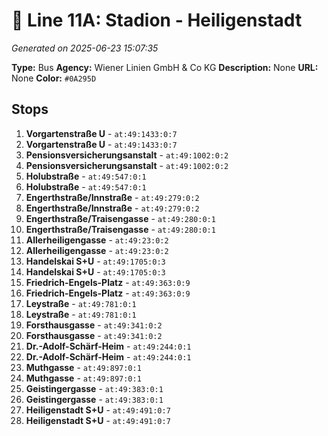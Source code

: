 # 🚌 Line 11A: Stadion - Heiligenstadt

*Generated on 2025-06-23 15:07:35*

**Type:** Bus
**Agency:** Wiener Linien GmbH & Co KG
**Description:** None
**URL:** None
**Color:** `#0A295D`

## Stops

1. **Vorgartenstraße U** - `at:49:1433:0:7`
2. **Vorgartenstraße U** - `at:49:1433:0:7`
3. **Pensionsversicherungsanstalt** - `at:49:1002:0:2`
4. **Pensionsversicherungsanstalt** - `at:49:1002:0:2`
5. **Holubstraße** - `at:49:547:0:1`
6. **Holubstraße** - `at:49:547:0:1`
7. **Engerthstraße/Innstraße** - `at:49:279:0:2`
8. **Engerthstraße/Innstraße** - `at:49:279:0:2`
9. **Engerthstraße/Traisengasse** - `at:49:280:0:1`
10. **Engerthstraße/Traisengasse** - `at:49:280:0:1`
11. **Allerheiligengasse** - `at:49:23:0:2`
12. **Allerheiligengasse** - `at:49:23:0:2`
13. **Handelskai S+U** - `at:49:1705:0:3`
14. **Handelskai S+U** - `at:49:1705:0:3`
15. **Friedrich-Engels-Platz** - `at:49:363:0:9`
16. **Friedrich-Engels-Platz** - `at:49:363:0:9`
17. **Leystraße** - `at:49:781:0:1`
18. **Leystraße** - `at:49:781:0:1`
19. **Forsthausgasse** - `at:49:341:0:2`
20. **Forsthausgasse** - `at:49:341:0:2`
21. **Dr.-Adolf-Schärf-Heim** - `at:49:244:0:1`
22. **Dr.-Adolf-Schärf-Heim** - `at:49:244:0:1`
23. **Muthgasse** - `at:49:897:0:1`
24. **Muthgasse** - `at:49:897:0:1`
25. **Geistingergasse** - `at:49:383:0:1`
26. **Geistingergasse** - `at:49:383:0:1`
27. **Heiligenstadt S+U** - `at:49:491:0:7`
28. **Heiligenstadt S+U** - `at:49:491:0:7`
